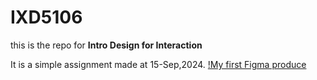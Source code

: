 # IXD5106

this is the repo for **Intro Design for Interaction**

It is a simple assignment made at 15-Sep,2024. 
[!My first Figma produce](figma1.png)

